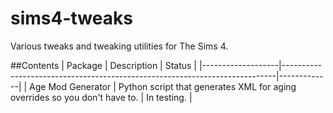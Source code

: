# sims4-tweaks
Various tweaks and tweaking utilities for The Sims 4.

##Contents
| Package           | Description                                                                | Status      |
|-------------------|----------------------------------------------------------------------------|-------------|
| Age Mod Generator | Python script that generates XML for aging overrides so you don't have to. | In testing. |
